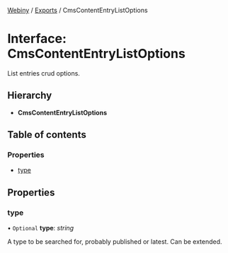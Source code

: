 [Webiny](../README.md) / [Exports](../modules.md) / CmsContentEntryListOptions

# Interface: CmsContentEntryListOptions

List entries crud options.

## Hierarchy

* **CmsContentEntryListOptions**

## Table of contents

### Properties

- [type](cmscontententrylistoptions.md#type)

## Properties

### type

• `Optional` **type**: *string*

A type to be searched for, probably published or latest. Can be extended.

